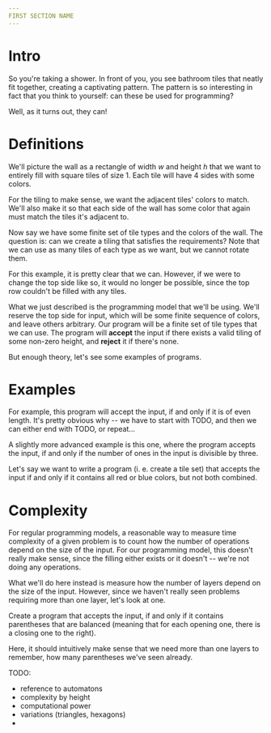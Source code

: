 ```yaml
---
FIRST SECTION NAME
---
```


# Intro
So you're taking a shower. In front of you, you see bathroom tiles that neatly fit together, creating a captivating pattern. The pattern is so interesting in fact that you think to yourself: can these be used for programming?

Well, as it turns out, they can!

# Definitions
We'll picture the wall as a rectangle of width $w$ and height $h$ that we want to entirely fill with square tiles of size $1$. Each tile will have 4 sides with some colors.

For the tiling to make sense, we want the adjacent tiles' colors to match. We'll also make it so that each side of the wall has some color that again must match the tiles it's adjacent to.

Now say we have some finite set of tile types and the colors of the wall. The question is: can we create a tiling that satisfies the requirements? Note that we can use as many tiles of each type as we want, but we cannot rotate them.

For this example, it is pretty clear that we can. However, if we were to change the top side like so, it would no longer be possible, since the top row couldn't be filled with any tiles.

What we just described is the programming model that we'll be using. We'll reserve the top side for input, which will be some finite sequence of colors, and leave others arbitrary. Our program will be a finite set of tile types that we can use. The program will **accept** the input if there exists a valid tiling of some non-zero height, and **reject** it if there's none.

But enough theory, let's see some examples of programs.


# Examples
For example, this program will accept the input, if and only if it is of even length. It's pretty obvious why -- we have to start with TODO, and then we can either end with TODO, or repeat...

A slightly more advanced example is this one, where the program accepts the input, if and only if the number of ones in the input is divisible by three.

Let's say we want to write a program (i. e. create a tile set) that accepts the input if and only if it contains all red or blue colors, but not both combined.


# Complexity
For regular programming models, a reasonable way to measure time complexity of a given problem is to count how the number of operations depend on the size of the input. For our programming model, this doesn't really make sense, since the filling either exists or it doesn't -- we're not doing any operations.

What we'll do here instead is measure how the number of layers depend on the size of the input. However, since we haven't really seen problems requiring more than one layer, let's look at one.

Create a program that accepts the input, if and only if it contains parentheses that are balanced (meaning that for each opening one, there is a closing one to the right).

Here, it should intuitively make sense that we need more than one layers to remember, how many parentheses we've seen already.


TODO:
- reference to automatons
- complexity by height
- computational power
- variations (triangles, hexagons)
- 

